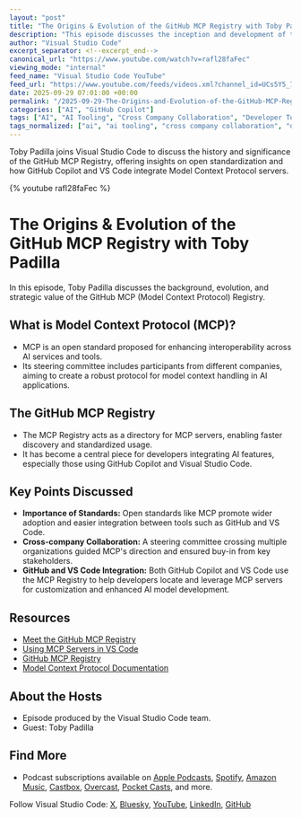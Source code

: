 ```yaml
---
layout: "post"
title: "The Origins & Evolution of the GitHub MCP Registry with Toby Padilla"
description: "This episode discusses the inception and development of the GitHub MCP (Model Context Protocol) Registry, its importance as an open standard, and how cross-company collaboration shapes its progress. Toby Padilla explains Model Context Protocol, the steering committee, and how GitHub and Visual Studio Code leverage MCP servers to improve discoverability and standards in AI tooling."
author: "Visual Studio Code"
excerpt_separator: <!--excerpt_end-->
canonical_url: "https://www.youtube.com/watch?v=rafl28faFec"
viewing_mode: "internal"
feed_name: "Visual Studio Code YouTube"
feed_url: "https://www.youtube.com/feeds/videos.xml?channel_id=UCs5Y5_7XK8HLDX0SLNwkd3w"
date: 2025-09-29 07:01:00 +00:00
permalink: "/2025-09-29-The-Origins-and-Evolution-of-the-GitHub-MCP-Registry-with-Toby-Padilla.html"
categories: ["AI", "GitHub Copilot"]
tags: ["AI", "AI Tooling", "Cross Company Collaboration", "Developer Tools", "GitHub Copilot", "GitHub MCP Registry", "MCP", "MCP Server", "Open Standards", "Registry Standard", "Videos", "VS Code"]
tags_normalized: ["ai", "ai tooling", "cross company collaboration", "developer tools", "github copilot", "github mcp registry", "mcp", "mcp server", "open standards", "registry standard", "videos", "vs code"]
---
```


Toby Padilla joins Visual Studio Code to discuss the history and significance of the GitHub MCP Registry, offering insights on open standardization and how GitHub Copilot and VS Code integrate Model Context Protocol servers.<!--excerpt_end-->

{% youtube rafl28faFec %}

# The Origins & Evolution of the GitHub MCP Registry with Toby Padilla

In this episode, Toby Padilla discusses the background, evolution, and strategic value of the GitHub MCP (Model Context Protocol) Registry.

## What is Model Context Protocol (MCP)?

- MCP is an open standard proposed for enhancing interoperability across AI services and tools.
- Its steering committee includes participants from different companies, aiming to create a robust protocol for model context handling in AI applications.

## The GitHub MCP Registry

- The MCP Registry acts as a directory for MCP servers, enabling faster discovery and standardized usage.
- It has become a central piece for developers integrating AI features, especially those using GitHub Copilot and Visual Studio Code.

## Key Points Discussed

- **Importance of Standards:** Open standards like MCP promote wider adoption and easier integration between tools such as GitHub and VS Code.
- **Cross-company Collaboration:** A steering committee crossing multiple organizations guided MCP's direction and ensured buy-in from key stakeholders.
- **GitHub and VS Code Integration:** Both GitHub Copilot and VS Code use the MCP Registry to help developers locate and leverage MCP servers for customization and enhanced AI model development.

## Resources

- [Meet the GitHub MCP Registry](https://github.blog/ai-and-ml/github-copilot/meet-the-github-mcp-registry-the-fastest-way-to-discover-mcp-servers/)
- [Using MCP Servers in VS Code](https://code.visualstudio.com/docs/copilot/customization/mcp-servers)
- [GitHub MCP Registry](https://github.com/mcp)
- [Model Context Protocol Documentation](https://modelcontextprotocol.io/docs/getting-started/intro)

## About the Hosts

- Episode produced by the Visual Studio Code team.
- Guest: Toby Padilla

## Find More

- Podcast subscriptions available on [Apple Podcasts](https://podcasts.apple.com/us/podcast/id1833924784), [Spotify](https://open.spotify.com/show/3S2fExHkmbfQwwYw4a56yQ), [Amazon Music](https://music.amazon.com/podcasts/bd5f1efc-cdae-49c8-8ec7-c9b48b00ce46/vs-code-insiders-podcast), [Castbox](https://castbox.fm/channel/id6720052?country=us), [Overcast](https://overcast.fm/itunes1833924784/vs-code-insiders-podcast), [Pocket Casts](https://pca.st/itunes/1833924784), and more.

Follow Visual Studio Code: [X](https://x.com/code), [Bluesky](https://bsky.app/profile/vscode.dev), [YouTube](https://youtube.com/code), [LinkedIn](https://www.linkedin.com/showcase/104107263), [GitHub](https://github.com/microsoft/vscode)
